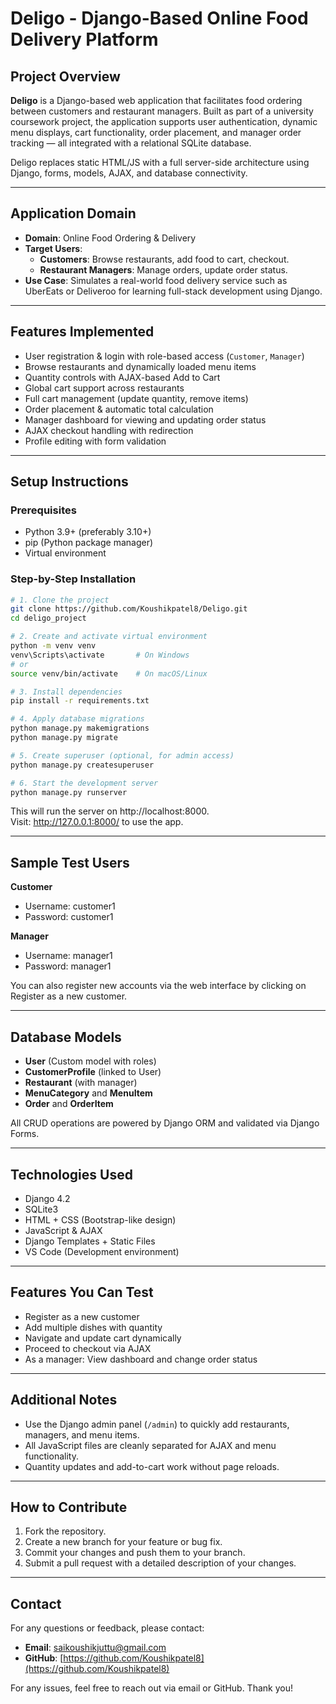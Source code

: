 # Deligo - Django-Based Online Food Delivery Platform

## Project Overview

**Deligo** is a Django-based web application that facilitates food ordering between customers and restaurant managers. Built as part of a university coursework project, the application supports user authentication, dynamic menu displays, cart functionality, order placement, and manager order tracking — all integrated with a relational SQLite database.

Deligo replaces static HTML/JS with a full server-side architecture using Django, forms, models, AJAX, and database connectivity.

---

## Application Domain

- **Domain**: Online Food Ordering & Delivery  
- **Target Users**:  
  - **Customers**: Browse restaurants, add food to cart, checkout.  
  - **Restaurant Managers**: Manage orders, update order status.  
- **Use Case**: Simulates a real-world food delivery service such as UberEats or Deliveroo for learning full-stack development using Django.

---

## Features Implemented

- User registration & login with role-based access (`Customer`, `Manager`)  
- Browse restaurants and dynamically loaded menu items  
- Quantity controls with AJAX-based Add to Cart  
- Global cart support across restaurants  
- Full cart management (update quantity, remove items)  
- Order placement & automatic total calculation  
- Manager dashboard for viewing and updating order status  
- AJAX checkout handling with redirection  
- Profile editing with form validation  

---

## Setup Instructions

### Prerequisites

- Python 3.9+ (preferably 3.10+)  
- pip (Python package manager)  
- Virtual environment  

### Step-by-Step Installation

```bash
# 1. Clone the project
git clone https://github.com/Koushikpatel8/Deligo.git
cd deligo_project

# 2. Create and activate virtual environment
python -m venv venv
venv\Scripts\activate       # On Windows
# or
source venv/bin/activate    # On macOS/Linux

# 3. Install dependencies
pip install -r requirements.txt

# 4. Apply database migrations
python manage.py makemigrations
python manage.py migrate

# 5. Create superuser (optional, for admin access)
python manage.py createsuperuser

# 6. Start the development server
python manage.py runserver
```

This will run the server on http://localhost:8000.  
Visit: http://127.0.0.1:8000/ to use the app.

---

## Sample Test Users

**Customer**  
- Username: customer1  
- Password: customer1  

**Manager**  
- Username: manager1  
- Password: manager1  

You can also register new accounts via the web interface by clicking on Register as a new customer.

---

## Database Models

- **User** (Custom model with roles)  
- **CustomerProfile** (linked to User)  
- **Restaurant** (with manager)  
- **MenuCategory** and **MenuItem**  
- **Order** and **OrderItem**  

All CRUD operations are powered by Django ORM and validated via Django Forms.

---

## Technologies Used

- Django 4.2  
- SQLite3  
- HTML + CSS (Bootstrap-like design)  
- JavaScript & AJAX  
- Django Templates + Static Files  
- VS Code (Development environment)  

---

## Features You Can Test

- Register as a new customer  
- Add multiple dishes with quantity  
- Navigate and update cart dynamically  
- Proceed to checkout via AJAX  
- As a manager: View dashboard and change order status  

---

## Additional Notes

- Use the Django admin panel (`/admin`) to quickly add restaurants, managers, and menu items.  
- All JavaScript files are cleanly separated for AJAX and menu functionality.  
- Quantity updates and add-to-cart work without page reloads.  

---

## How to Contribute

1. Fork the repository.  
2. Create a new branch for your feature or bug fix.  
3. Commit your changes and push them to your branch.  
4. Submit a pull request with a detailed description of your changes.  

---

## Contact

For any questions or feedback, please contact:

- **Email**: saikoushikjuttu@gmail.com  
- **GitHub**: [https://github.com/Koushikpatel8](https://github.com/Koushikpatel8)

For any issues, feel free to reach out via email or GitHub. Thank you!
